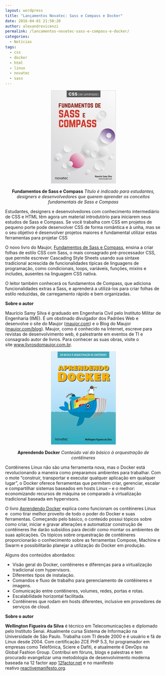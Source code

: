 ```yaml
---
layout: wordpress
title: "Lançamentos Novatec: Sass e Compass e Docker"
date: 2016-04-01 21:50:20
author: alexandrevicenzi
permalink: /lancamentos-novatec-sass-e-compass-e-docker/
categories:
  - Notícias
tags:
  - css
  - docker
  - html
  - linux
  - novatec
  - sass
---
```


<p style="text-align: center;"><img class="aligncenter wp-image-5086 size-medium" src="/assets/wp-content/uploads/2016/04/capa_ampliada9788575224878-209x300.jpg" alt="Capa_Sass+Compass Maujor_2016_03_17.indd" width="209" height="300" /></p>
<p style="text-align: center;"><strong>Fundamentos de Sass e Compass</strong>
<em>Título é indicado para estudantes, designers e desenvolvedores que querem aprender os conceitos fundamentais de Sass e Compass</em></p>
Estudantes, designers e desenvolvedores com conhecimento intermediário de CSS e HTML têm agora um material introdutório para iniciarem seus estudos de Sass e Compass. Se você trabalha com CSS em projetos de pequeno porte pode desenvolver CSS de forma romântica e à unha, mas se o seu objetivo é desenvolver projetos maiores é fundamental utilizar estas ferramentas para projetar CSS

O novo livro do Maujor, <a href="http://www.novatec.com.br/livros/fundamentos-sass-compass" target="_blank">Fundamentos de Sass e Compass</a>, ensina a criar folhas de estilo CSS com Sass, o mais consagrado pré-processador CSS, que permite escrever Cascading Style Sheets usando sua sintaxe tradicional acrescida de funcionalidades típicas de linguagens de programação, como condicionais, loops, variáveis, funções, mixins e includes, ausentes na linguagem CSS nativa.

O leitor também conhecerá os fundamentos de Compass, que adiciona funcionalidades extras a Sass, e aprenderá a utilizá-los para criar folhas de estilo reduzidas, de carregamento rápido e bem organizadas.

<strong>Sobre o autor</strong>

Maurício Samy Silva é graduado em Engenharia Civil pelo Instituto Militar de Engenharia (IME). É um obstinado divulgador dos Padrões Web e desenvolve o site do Maujor (<a href="http://maujor.com/" target="_blank">maujor.com</a>) e o Blog do Maujor (<a href="http://maujor.com/blog" target="_blank">maujor.com/blog</a>). Maujor, como é conhecido na Internet, escreve para revistas de desenvolvimento web, é palestrante em eventos de TI e consagrado autor de livros. Para conhecer as suas obras, visite o site <a href="http://www.livrosdomaujor.com.br/" target="_blank">www.livrosdomaujor.com.br</a>.
<p style="text-align: center;"><img class="aligncenter size-medium wp-image-5085" src="/assets/wp-content/uploads/2016/04/capa_ampliada9788575224861-209x300.jpg" alt="Capa_DockerWelligton_2015_03_15.indd" width="209" height="300" /></p>
<p style="text-align: center;"><strong>Aprendendo Docker</strong>
<em>Conteúdo vai do básico à orquestração de contêineres</em></p>
Contêineres Linux não são uma ferramenta nova, mas o Docker está revolucionando a maneira como preparamos ambientes para trabalhar. Com o mote “construir, transportar e executar qualquer aplicação em qualquer lugar”, o Docker oferece ferramentas que permitem criar, gerenciar, escalar e compartilhar sistemas baseados em hosts Linux – e o melhor: economizando recursos de máquina se comparado à virtualização tradicional baseada em hypervisors.

O livro <a href="http://novatec.com.br/livros/aprendendo-docker/" target="_blank">Aprendendo Docker</a> explica como funcionam os contêineres Linux e  como tirar melhor proveito de todo o poder do Docker e suas ferramentas. Começando pelo básico, o conteúdo possui tópicos sobre como criar, iniciar e gravar alterações e automatizar construção de contêineres lhe darão subsídios para decidir como montar os ambientes de suas aplicações. Os tópicos sobre orquestração de contêineres proporcionarão o conhecimento sobre as ferramentas Compose, Machine e Swarm e possibilitarão planejar a utilização do Docker em produção.

Alguns dos conteúdos abordados:
<ul>
	<li>Visão geral do Docker, contêineres e diferenças para a virtualização tradicional com hypervisors.</li>
	<li>Diferentes tipos de instalação.</li>
	<li>Comandos e fluxo de trabalho para gerenciamento de contêineres e imagens.</li>
	<li>Comunicação entre contêineres, volumes, redes, portas e rotas.</li>
	<li>Escalabilidade horizontal facilitada.</li>
	<li>Contêineres que rodam em hosts diferentes, inclusive em provedores de serviços de cloud.</li>
</ul>
<strong>Sobre o autor</strong>

<strong>Wellington Figueira da Silva</strong> é técnico em Telecomunicações e diplomado pelo Instituto Senai. Atualmente cursa Sistema de Informação na Universidade de São Paulo. Trabalha com TI desde 2000 e é usuário e fã de Linux desde 2004. Com certificação ZCE PHP 5.3, foi programador em empresas como Telefônica, Sciere e Dafiti, e atualmente é DevOps na Global Fashion Group. Contribui em fóruns, blogs e palestras e tem procurado evangelizar uma metodologia de desenvolvimento moderna baseada na 12 factor app <a href="http://12factor.net/" target="_blank">12factor.net</a> e no manifesto reativo <a href="http://reactivemanifesto.org/" target="_blank">reactivemanifesto.org</a>.